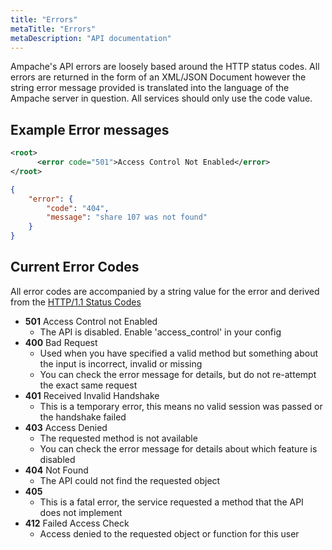 ```yaml
---
title: "Errors"
metaTitle: "Errors"
metaDescription: "API documentation"
---
```


Ampache's API errors are loosely based around the HTTP status codes.
All errors are returned in the form of an XML/JSON Document however the string error message provided is translated into the language of the Ampache server in question. All services should only use the code value.

## Example Error messages

```xml
<root>
      <error code="501">Access Control Not Enabled</error>
</root>
```

```JSON
{
    "error": {
        "code": "404",
        "message": "share 107 was not found"
    }
}
```

## Current Error Codes

All error codes are accompanied by a string value for the error and derived from the [HTTP/1.1 Status Codes](http://www.w3.org/Protocols/rfc2616/rfc2616-sec10.html)

* **501** Access Control not Enabled
  * The API is disabled. Enable 'access_control' in your config
* **400** Bad Request
  * Used when you have specified a valid method but something about the input is incorrect, invalid or missing
  * You can check the error message for details, but do not re-attempt the exact same request
* **401** Received Invalid Handshake
  * This is a temporary error, this means no valid session was passed or the handshake failed
* **403** Access Denied
  * The requested method is not available
  * You can check the error message for details about which feature is disabled
* **404** Not Found
  * The API could not find the requested object
* **405**
  * This is a fatal error, the service requested a method that the API does not implement
* **412** Failed Access Check
  * Access denied to the requested object or function for this user
